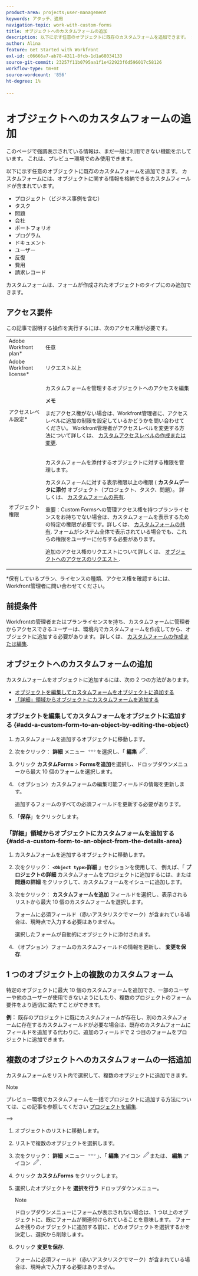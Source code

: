 ```yaml
---
product-area: projects;user-management
keywords: アタッチ、適用
navigation-topic: work-with-custom-forms
title: オブジェクトへのカスタムフォームの追加
description: 以下に示す任意のオブジェクトに既存のカスタムフォームを追加できます。 カスタムフォームには、オブジェクトに関する情報を格納できるカスタムフィールドが含まれています。
author: Alina
feature: Get Started with Workfront
exl-id: c06666a7-ab78-4311-8fcb-1d1a68034133
source-git-commit: 23257f11b0795aa1f1e422923f6d596017c58126
workflow-type: tm+mt
source-wordcount: '856'
ht-degree: 1%

---
```


# オブジェクトへのカスタムフォームの追加

<span class="preview">このページで強調表示されている情報は、まだ一般に利用できない機能を示しています。 これは、プレビュー環境でのみ使用できます。</span>

以下に示す任意のオブジェクトに既存のカスタムフォームを追加できます。 カスタムフォームには、オブジェクトに関する情報を格納できるカスタムフィールドが含まれています。

* プロジェクト（ビジネス事例を含む）
* タスク
* 問題
* 会社
* ポートフォリオ
* プログラム
* ドキュメント
* ユーザー
* 反復
* 費用
* 請求レコード

カスタムフォームは、フォームが作成されたオブジェクトのタイプにのみ追加できます。

## アクセス要件

この記事で説明する操作を実行するには、次のアクセス権が必要です。

<table style="table-layout:auto"> 
 <col> 
 <col> 
 <tbody> 
  <tr> 
   <td role="rowheader">Adobe Workfront plan*</td> 
   <td> <p>任意 </p> </td> 
  </tr> 
  <tr> 
   <td role="rowheader">Adobe Workfront license*</td> 
   <td> <p>リクエスト以上</p> </td> 
  </tr> 
  <tr> 
   <td role="rowheader">アクセスレベル設定*</td> 
   <td> <p>カスタムフォームを管理するオブジェクトへのアクセスを編集</p> <p><b>メモ</b></p>

まだアクセス権がない場合は、Workfront管理者に、アクセスレベルに追加の制限を設定しているかどうかを問い合わせてください。 Workfront管理者がアクセスレベルを変更する方法について詳しくは、 <a href="../../administration-and-setup/add-users/configure-and-grant-access/create-modify-access-levels.md" class="MCXref xref">カスタムアクセスレベルの作成または変更</a>.</p> </td>
</tr> 
  <tr> 
   <td role="rowheader">オブジェクト権限</td> 
   <td> <p>カスタムフォームを添付するオブジェクトに対する権限を管理します。</p> <p>カスタムフォームに対する表示権限以上の権限 ( <b>カスタムデータに添付</b> オブジェクト（プロジェクト、タスク、問題）。 詳しくは、 <a href="../../administration-and-setup/customize-workfront/create-manage-custom-forms/share-access-to-a-custom-form.md" class="MCXref xref">カスタムフォームの共有</a>.</p> <p>重要：Custom Formsへの管理アクセス権を持つプランライセンスをお持ちでない場合は、カスタムフォームを表示するための特定の権限が必要です。詳しくは、 <a href="../../administration-and-setup/customize-workfront/create-manage-custom-forms/share-access-to-a-custom-form.md" class="MCXref xref">カスタムフォームの共有</a>. フォームがシステム全体で表示されている場合でも、これらの権限をユーザーに付与する必要があります。 </p> <p>追加のアクセス権のリクエストについて詳しくは、 <a href="../../workfront-basics/grant-and-request-access-to-objects/request-access.md" class="MCXref xref">オブジェクトへのアクセスのリクエスト </a>.</p> </td> 
  </tr> 
 </tbody> 
</table>

&#42;保有しているプラン、ライセンスの種類、アクセス権を確認するには、Workfront管理者に問い合わせてください。

## 前提条件

Workfrontの管理者またはプランライセンスを持ち、カスタムフォームに管理者からアクセスできるユーザーは、環境内でカスタムフォームを作成してから、オブジェクトに追加する必要があります。 詳しくは、 [カスタムフォームの作成または編集](../../administration-and-setup/customize-workfront/create-manage-custom-forms/create-or-edit-a-custom-form.md).

## オブジェクトへのカスタムフォームの追加

カスタムフォームをオブジェクトに追加するには、次の 2 つの方法があります。

* [オブジェクトを編集してカスタムフォームをオブジェクトに追加する](#add-a-custom-form-to-an-object-by-editing-the-object)
* [「詳細」領域からオブジェクトにカスタムフォームを追加する](#add-a-custom-form-to-an-object-from-the-details-area)

### オブジェクトを編集してカスタムフォームをオブジェクトに追加する {#add-a-custom-form-to-an-object-by-editing-the-object}

1. カスタムフォームを追加するオブジェクトに移動します。
1. 次をクリック： **詳細** メニュー ![](assets/more-icon.png)を選択し、「 **編集** ![](assets/edit-icon.png).
1. クリック **カスタムForms** > **Formsを追加**&#x200B;を選択し、ドロップダウンメニューから最大 10 個のフォームを選択します。

1. （オプション）カスタムフォームの編集可能フィールドの情報を更新します。

   追加するフォームのすべての必須フィールドを更新する必要があります。

1. 「**保存**」をクリックします。

### 「詳細」領域からオブジェクトにカスタムフォームを追加する {#add-a-custom-form-to-an-object-from-the-details-area}

1. カスタムフォームを追加するオブジェクトに移動します。
1. 次をクリック： **`<Object type>`詳細** 」セクションを使用して、 例えば、「 **プロジェクトの詳細** カスタムフォームをプロジェクトに追加するには、または **問題の詳細** をクリックして、カスタムフォームをイシューに追加します。
1. 次をクリック： **カスタムフォームを追加** フィールドを選択し、表示されるリストから最大 10 個のカスタムフォームを選択します。

   フォームに必須フィールド（赤いアスタリスクでマーク）が含まれている場合は、現時点で入力する必要はありません。

   選択したフォームが自動的にオブジェクトに添付されます。

1. （オプション）フォームのカスタムフィールドの情報を更新し、 **変更を保存**.

## 1 つのオブジェクト上の複数のカスタムフォーム

特定のオブジェクトに最大 10 個のカスタムフォームを追加でき、一部のユーザーや他のユーザーが使用できないようにしたり、複数のプロジェクトのフォーム要件をより適切に満たすことができます。

**例：** 既存のプロジェクトに既にカスタムフォームが存在し、別のカスタムフォームに存在するカスタムフィールドが必要な場合は、既存のカスタムフォームにフィールドを追加する代わりに、追加のフィールドで 2 つ目のフォームをプロジェクトに追加できます。

## 複数のオブジェクトへのカスタムフォームの一括追加

カスタムフォームをリスト内で選択して、複数のオブジェクトに追加できます。

<!--
drafted for bulk-editing projects. When it releases to Prod for projects, take "in the preview environment" and the yellow tags out. Add additional objects here in the same way when they become available:-->

>[!NOTE]
>
><span class="preview">プレビュー環境でカスタムフォームを一括でプロジェクトに追加する方法については、この記事を参照してください [プロジェクトを編集](../../manage-work/projects/manage-projects/edit-projects.md)</span>.

—>

1. オブジェクトのリストに移動します。
1. リストで複数のオブジェクトを選択します。

1. 次をクリック： **詳細** メニュー ![](assets/more-icon.png)」、「 **編集** アイコン  ![](assets/edit-icon.png)または、 **編集** アイコン ![](assets/edit-icon.png).
1. クリック **カスタムForms** をクリックします。
1. 選択したオブジェクトを **選択を行う** ドロップダウンメニュー。
   >[!NOTE]
   >
   >ドロップダウンメニューにフォームが表示されない場合は、1 つ以上のオブジェクトに、既にフォームが関連付けられていることを意味します。 フォームを残りのオブジェクトに追加する前に、どのオブジェクトを選択するかを決定し、選択から削除します。

1. クリック **変更を保存**.

   フォームに必須フィールド（赤いアスタリスクでマーク）が含まれている場合は、現時点で入力する必要はありません。
